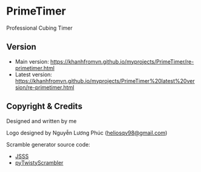 # PrimeTimer
Professional Cubing Timer

## Version

* Main version: https://khanhfromvn.github.io/myprojects/PrimeTimer/re-primetimer.html
* Latest version: https://khanhfromvn.github.io/myprojects/PrimeTimer%20latest%20version/re-primetimer.html
	
## Copyright & Credits

Designed and written by me

Logo designed by Nguyễn Lương Phúc (heliosqv98@gmail.com)

Scramble generator source code:
* [JSSS](https://github.com/cubing/jsss)
* [pyTwistyScrambler](https://github.com/euphwes/pyTwistyScrambler)
